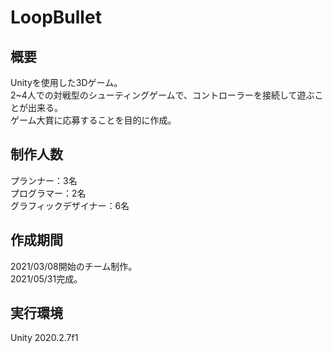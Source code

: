 # LoopBullet

## 概要
Unityを使用した3Dゲーム。  
2~4人での対戦型のシューティングゲームで、コントローラーを接続して遊ぶことが出来る。  
ゲーム大賞に応募することを目的に作成。

## 制作人数
プランナー：3名  
プログラマー：2名  
グラフィックデザイナー：6名

## 作成期間
2021/03/08開始のチーム制作。  
2021/05/31完成。

## 実行環境
Unity 2020.2.7f1
